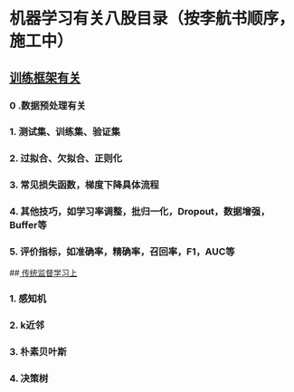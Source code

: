 # 机器学习有关八股目录（按李航书顺序，施工中）
## [训练框架有关](/ml_traintest.md)
### 0 .数据预处理有关
### 1. 测试集、训练集、验证集
### 2. 过拟合、欠拟合、正则化
### 3. 常见损失函数，梯度下降具体流程
### 4. 其他技巧，如学习率调整，批归一化，Dropout，数据增强，Buffer等
### 5. 评价指标，如准确率，精确率，召回率，F1，AUC等

##[ 传统监督学习上 ](/ml_supervised_1.md)
### 1. 感知机
### 2. k近邻
### 3. 朴素贝叶斯
### 4. 决策树
### 5. LOgiistic回归

## [传统监督学习下](/ml_supervised_2.md)
### 6. 提升方法
### 7. SVM
### 8. EM算法
### 9. 隐马尔可夫模型（也可以放强化学习那部分）

## [非监督学习](/ml_unsupervised.md)
### 1. 聚类
### 2. PCA和ICA

## 半监督学习（了解下概念）

## [神经网络和深度学习](/ml_dl.md)
### 1. 神经网络基本概念，包括前向传播，反向传播，激活函数等
### 2. 卷积神经网络
### 3. 循环神经网络（包括LSTM和GRU）
### 4. 图卷积网络
### 5. Attention机制，Transformer（其他和时空特征有关的模型，高德估计会问）
### 6. 深度学习训练技巧
### 7，大模型有关，如BERT（了解，表示我紧跟技术）


# 高德地图面试题1
transfromers和RNN, LSTM的区别 <br>
解释一下梯度爆炸和解决方法 <br>
BN和LN的区别 <br>
讲讲了解的激活函数 <br>
怎么识别 / 解决过拟合问题 <br>
XGBoost和随机森林的区别 <br>